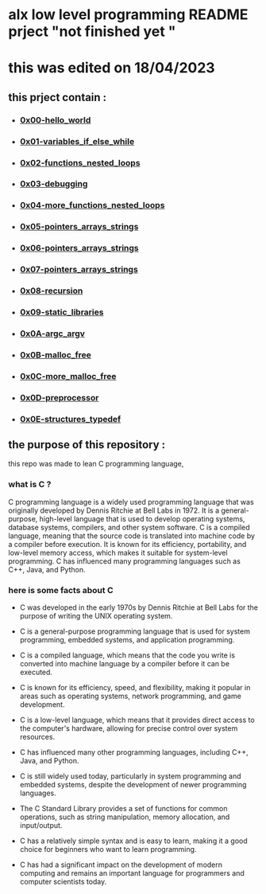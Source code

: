 # alx low level programming README prject "not finished yet "
# this was edited on 18/04/2023

## this prject contain :

* ### [0x00-hello_world](https://github.com/saiss-ahmed/alx-low_level_programming/tree/main/0x00-hello_world)
* ### [0x01-variables_if_else_while](https://github.com/saiss-ahmed/alx-low_level_programming/tree/main/0x01-variables_if_else_while)
* ### [0x02-functions_nested_loops](https://github.com/saiss-ahmed/alx-low_level_programming/tree/main/0x02-functions_nested_loops)
* ### [0x03-debugging](https://github.com/saiss-ahmed/alx-low_level_programming/tree/main/0x03-debugging)
* ### [0x04-more_functions_nested_loops](https://github.com/saiss-ahmed/alx-low_level_programming/tree/main/0x04-more_functions_nested_loops)
* ### [0x05-pointers_arrays_strings](https://github.com/saiss-ahmed/alx-low_level_programming/tree/main/0x05-pointers_arrays_strings)
* ### [0x06-pointers_arrays_strings](https://github.com/saiss-ahmed/alx-low_level_programming/tree/main/0x06-pointers_arrays_strings)
* ### [0x07-pointers_arrays_strings](https://github.com/saiss-ahmed/alx-low_level_programming/tree/main/0x07-pointers_arrays_strings)
* ### [0x08-recursion](https://github.com/saiss-ahmed/alx-low_level_programming/tree/main/0x08-recursion)
* ### [0x09-static_libraries](https://github.com/saiss-ahmed/alx-low_level_programming/tree/main/0x09-static_libraries)
* ### [0x0A-argc_argv](https://github.com/saiss-ahmed/alx-low_level_programming/tree/main/0x0A-argc_argv)
* ### [0x0B-malloc_free](https://github.com/saiss-ahmed/alx-low_level_programming/tree/main/0x0B-malloc_free)
* ### [0x0C-more_malloc_free](https://github.com/saiss-ahmed/alx-low_level_programming/tree/main/0x0C-more_malloc_free)
* ### [0x0D-preprocessor](https://github.com/saiss-ahmed/alx-low_level_programming/tree/main/0x0D-preprocessor)
* ### [0x0E-structures_typedef](https://github.com/saiss-ahmed/alx-low_level_programming/tree/main/0x0E-structures_typedef)
## the purpose of this repository :
this repo was made to lean C programming language, 
### what is C ?
C programming language is a widely used programming language that was originally developed by Dennis Ritchie at Bell Labs in 1972. It is a general-purpose, high-level language that is used to develop operating systems, database systems, compilers, and other system software. C is a compiled language, meaning that the source code is translated into machine code by a compiler before execution. It is known for its efficiency, portability, and low-level memory access, which makes it suitable for system-level programming. C has influenced many programming languages such as C++, Java, and Python.
### here is some facts  about C 
*  C was developed in the early 1970s by Dennis Ritchie at Bell Labs for the purpose of writing the UNIX operating system.

* C is a general-purpose programming language that is used for system programming, embedded systems, and application programming.

* C is a compiled language, which means that the code you write is converted into machine language by a compiler before it can be executed.

* C is known for its efficiency, speed, and flexibility, making it popular in areas such as operating systems, network programming, and game development.

* C is a low-level language, which means that it provides direct access to the computer's hardware, allowing for precise control over system resources.

* C has influenced many other programming languages, including C++, Java, and Python.

* C is still widely used today, particularly in system programming and embedded systems, despite the development of newer programming languages.

* The C Standard Library provides a set of functions for common operations, such as string manipulation, memory allocation, and input/output.

* C has a relatively simple syntax and is easy to learn, making it a good choice for beginners who want to learn programming.

* C has had a significant impact on the development of modern computing and remains an important language for programmers and computer scientists today.
